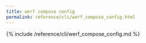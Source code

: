 ```yaml
---
title: werf compose config
permalink: reference/cli/werf_compose_config.html
---
```


{% include /reference/cli/werf_compose_config.md %}
